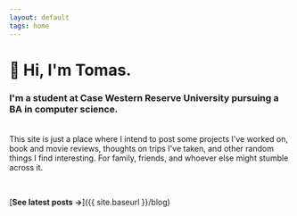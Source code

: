 ```yaml
---
layout: default
tags: home
---
```


# 👋 Hi, I'm Tomas.



### I'm a student at Case Western Reserve University pursuing a BA in computer science.

<div class="custom-break"></div>

This site is just a place where I intend to post some projects I've worked on, book and movie reviews, thoughts on trips I've taken, and other random things I find interesting. For family, friends, and whoever else might stumble across it.

<br>

[**See latest posts →**]({{ site.baseurl }}/blog)

<style>
    .custom-break {
  margin-top: 2.5em;
}
